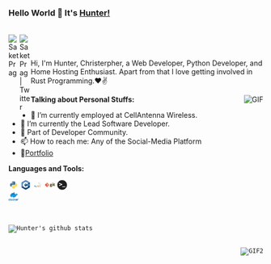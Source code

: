 ### Hello World 👋 It's [Hunter!](https://christerpher.github.io/MyPortfolio/)

<br/>



<a href="https://www.linkedin.com/in/christerpher/">
<img align="left" alt="Saket Prag" width="22px" src="https://cdn.jsdelivr.net/npm/simple-icons@v3/icons/linkedin.svg" />
</a>
<a href="https://www.youtube.com/channel/UCMbsTPUBTCXLVNGF0F7coiA">
<img align="left" alt="Saket Prag | Twitter" width="22px" src="https://cdn.jsdelivr.net/npm/simple-icons@v3/icons/youtube.svg" />
</a>
<br />

<br />

Hi, I'm Hunter, Christerpher, a Web Developer, Python Developer, and Home Hosting Enthusiast. Apart from that I love getting involved in Rust Programming.❤✌

<img align="right" alt="GIF" src="https://media.giphy.com/media/kGFqR72PTCTujo6uKE/giphy.gif" />



**Talking about Personal Stuffs:**

- 🔭 I’m currently employed at CellAntenna Wireless.
- 🌱 I’m currently the Lead Software Developer.
- 👯 Part of Developer Community.
- 📫 How to reach me: Any of the Social-Media Platform 
- 📝[Portfolio](https://djhunter67.github.io/)



**Languages and Tools:**


<code><img height="20" src="https://raw.githubusercontent.com/github/explore/80688e429a7d4ef2fca1e82350fe8e3517d3494d/topics/python/python.png"></code>
<code><img height="20" src="https://raw.githubusercontent.com/github/explore/80688e429a7d4ef2fca1e82350fe8e3517d3494d/topics/cpp/cpp.png"></code>
<code><img height="20" src="https://raw.githubusercontent.com/github/explore/80688e429a7d4ef2fca1e82350fe8e3517d3494d/topics/mysql/mysql.png"></code>
<code><img height="20" src="https://raw.githubusercontent.com/github/explore/80688e429a7d4ef2fca1e82350fe8e3517d3494d/topics/git/git.png"></code>
<code><img height="20" src="https://raw.githubusercontent.com/github/explore/80688e429a7d4ef2fca1e82350fe8e3517d3494d/topics/terminal/terminal.png">
<code><img height="20" src="https://raw.githubusercontent.com/github/explore/80688e429a7d4ef2fca1e82350fe8e3517d3494d/topics/docker/docker.png">
</code>

![Hunter's github stats](https://github-readme-stats.vercel.app/api?username=djhunter67&show_icons=true&hide_border=true)
  
  <img align="right" alt="GIF2" src="https://media.giphy.com/media/ZB2R2hgFQ3tppCJUiv/giphy-downsized-large.gif" />
